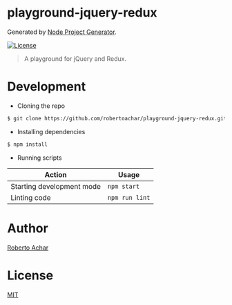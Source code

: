 # playground-jquery-redux

Generated by [Node Project Generator](https://github.com/robertoachar/generator-node).

[![License][license-badge]][license-url]

> A playground for jQuery and Redux.

# Development

* Cloning the repo

```bash
$ git clone https://github.com/robertoachar/playground-jquery-redux.git
```

* Installing dependencies

```bash
$ npm install
```

* Running scripts

| Action                    | Usage          |
| ------------------------- | -------------- |
| Starting development mode | `npm start`    |
| Linting code              | `npm run lint` |

# Author

[Roberto Achar](https://twitter.com/robertoachar)

# License

[MIT](https://github.com/robertoachar/playground-jquery-redux/blob/master/LICENSE)

[license-badge]: https://img.shields.io/github/license/robertoachar/playground-jquery-redux.svg
[license-url]: https://opensource.org/licenses/MIT
